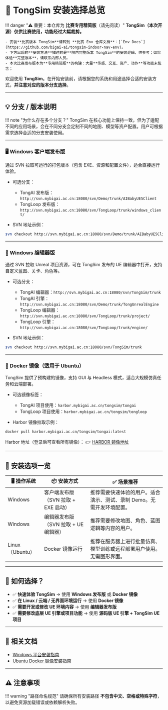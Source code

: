 # 🌟 TongSim 安装选择总览

!!! danger "⚠️ 重要：本仓库为 **比赛专用精简版**（请先阅读）"
    **TongSim（本次开源）仅供比赛使用，功能经过大幅裁剪。**

    - 安装**比赛版本 TongSim**请转到 **比赛 Env 仓库文档**：[`Env Docs`](https://github.com/bigai-ai/tongsim-indoor-nav-env)。
    - 下方出现的**安装方法**描述的是**院内完整版本 TongSim**的安装逻辑，供参考；如需体验**完整版本**，请联系内部人员。
    - 本次比赛发布版本为**专用精简版**的构建：大量**传感、交互、资产、动作**等功能未包含；

欢迎使用 **TongSim**。在开始安装前，请根据您的系统和用途选择合适的安装方式，**并注意对应的版本分支选择**。

---

## 💡 分支 / 版本说明

!!! note "为什么存在多个分支？"
    TongSim 在核心功能上保持一致，但为了适配不同的应用场景，会在不同分支会定制不同的地图、模型等资产配置。用户可根据需求选择合适的分支安装使用。

---

### 🖥️ Windows 客户端发布版

通过 SVN 拉取可运行的打包版本（包含 EXE、资源和配置文件），适合直接运行体验。

- 可选分支：
  - TongAI 发布版：`http://svn.mybigai.ac.cn:18080/svn/Demo/trunk/AIBabyUE5Client`
  - TongLoop 发布版：`http://svn.mybigai.ac.cn:18080/svn/TongLoop/trunk/windows_client/`

- SVN 地址示例：

```bash
svn checkout http://svn.mybigai.ac.cn:18080/svn/Demo/trunk/AIBabyUE5Client
```

---

### 🧰 Windows 编辑器版

通过 SVN 拉取 Unreal 项目资源，可在 TongSim 发布的 UE 编辑器中打开，支持自定义蓝图、关卡、角色等。

- 可选分支：
  - TongAI 编辑器：`http://svn.mybigai.ac.cn:18080/svn/TongSim/trunk`
  - TongAI 引擎：`http://svn.mybigai.ac.cn:18080/svn/Demo/trunk/TongUnrealEngine`
  - TongLoop 编辑器：`http://svn.mybigai.ac.cn:18080/svn/TongLoop/trunk/project/`
  - TongLoop 引擎：`http://svn.mybigai.ac.cn:18080/svn/TongLoop/trunk/engine/`

- SVN 地址示例：

```bash
svn checkout http://svn.mybigai.ac.cn:18080/svn/TongSim/trunk
```

---

### 🐳 Docker 镜像（适用于 Ubuntu）

TongSim 提供了预构建的镜像，支持 GUI 与 Headless 模式，适合大规模仿真任务和云端部署。

- 可选镜像标签：
  - TongAI 项目使用：`harbor.mybigai.ac.cn/tongsim/tongai`
  - TongLoop 项目使用：`harbor.mybigai.ac.cn/tongsim/tongloop`

- Harbor 镜像拉取示例：

```bash
docker pull harbor.mybigai.ac.cn/tongsim/tongai:latest
```

Harbor 地址（登录后可查看所有镜像）：
👉 [HARBOR 镜像地址](https://harbor.mybigai.ac.cn/harbor/projects)

---


## 🚀 安装选项一览

| 🖥️ 操作系统 | 📦 安装方式 | ✅ 场景推荐 |
|------------|-------------|------------|
| Windows    | 客户端发布版（SVN 拉取 + EXE 启动） | 推荐需要快速体验的用户。适合演示、测试、录制 Demo。无需开发环境配置。 |
| Windows    | 编辑器发布版（SVN 拉取 + UE 编辑器） | 推荐需要修改地图、角色、蓝图逻辑等内容的用户。 |
| Linux（Ubuntu） | Docker 镜像运行 | 推荐在服务器上进行批量仿真、模型训练或远程部署用户使用。无需图形界面。 |

---

## 🔑 如何选择？

- ✅ **快速体验 TongSim** → 使用 **Windows 发布版** 或 **Docker 镜像**
- ✅ **在 Linux / 云端 / 无界面环境运行** → 使用 **Docker 镜像**
- ✅ **需要开发或修改 UE 环境内容** → 使用 **编辑器发布版**
- ✅ **需要修改底层 UE 引擎或项目功能** → 使用 **源码版 UE 引擎 + TongSim UE 项目**

---

## 📌 相关文档

- [Windows 平台安装指南](windows_client_installation.md)
- [Ubuntu Docker 镜像安装指南](ubuntu_docker_installation.md)

---

## ⚠️ 注意事项

!!! warning "路径命名规范"
    请确保所有安装路径 **不包含中文、空格或特殊字符**，以避免资源加载错误或依赖解析失败。
